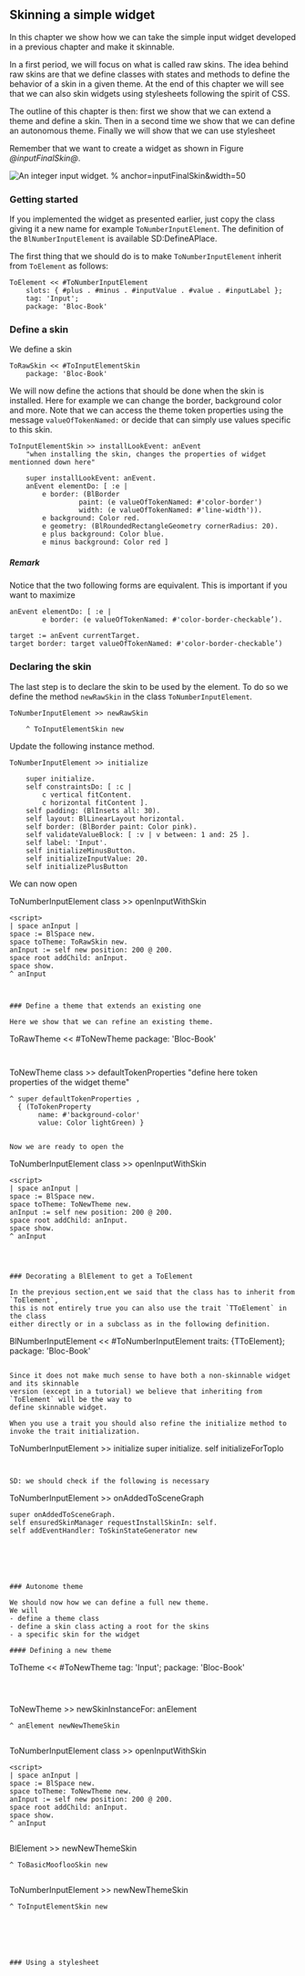 ## Skinning a simple widget

In this chapter we show how we can take the simple input widget developed in a previous chapter and make it skinnable. 

In a first period, we will focus on what is called raw skins. The idea behind raw skins are that we define classes with states and methods to define the behavior of a skin in a given theme. At the end of this chapter we will see that we can also skin widgets
using stylesheets following the spirit of CSS. 
 
The outline of this chapter is then: first we show that we can extend a theme and define a skin. 
Then in a second time we show that we can define an autonomous theme. 
Finally we will show that we can use stylesheet

Remember that we want to create a widget as shown in Figure *@inputFinalSkin@*.

![An integer input widget. % anchor=inputFinalSkin&width=50](figures/input.png )

### Getting started

If you implemented the widget as presented earlier, just copy the class giving it a new name for example `ToNumberInputElement`.
The definition of the `BlNumberInputElement` is available SD:DefineAPlace.

The first thing that we should do is to make `ToNumberInputElement` inherit from `ToElement` as follows:

```
ToElement << #ToNumberInputElement
	slots: { #plus . #minus . #inputValue . #value . #inputLabel };
	tag: 'Input';
	package: 'Bloc-Book'
```

### Define a skin

We define a skin 

```
ToRawSkin << #ToInputElementSkin
	package: 'Bloc-Book'
```

We will now define the actions that should be done when the skin is installed. 
Here for example we can change the border, background color and more.
Note that we can access the theme token properties using the message `valueOfTokenNamed:` or decide that 
can simply use values specific to this skin.

```
ToInputElementSkin >> installLookEvent: anEvent
	"when installing the skin, changes the properties of widget mentionned down here"

	super installLookEvent: anEvent.
	anEvent elementDo: [ :e |
		e border: (BlBorder
				 paint: (e valueOfTokenNamed: #'color-border')
				 width: (e valueOfTokenNamed: #'line-width')).
		e background: Color red.
		e geometry: (BlRoundedRectangleGeometry cornerRadius: 20).
		e plus background: Color blue.
		e minus background: Color red ]
```


##### Remark
Notice that the two following forms are equivalent. 
This is important if you want to maximize 

```
anEvent elementDo: [ :e | 
		e border: (e valueOfTokenNamed: #'color-border-checkable’).

target := anEvent currentTarget.
target border: target valueOfTokenNamed: #'color-border-checkable’)
```

### Declaring the skin

The last step is to declare the skin to be used by the element. 
To do so we define the method `newRawSkin` in the class `ToNumberInputElement`.

```
ToNumberInputElement >> newRawSkin

	^ ToInputElementSkin new
```

Update the following instance method.

```
ToNumberInputElement >> initialize

	super initialize.
	self constraintsDo: [ :c |
		c vertical fitContent.
		c horizontal fitContent ].
	self padding: (BlInsets all: 30).
	self layout: BlLinearLayout horizontal.
	self border: (BlBorder paint: Color pink).
	self validateValueBlock: [ :v | v between: 1 and: 25 ].
	self label: 'Input'.
	self initializeMinusButton.
	self initializeInputValue: 20.
	self initializePlusButton
```

We can now open 

ToNumberInputElement class >> openInputWithSkin

	<script>
	| space anInput |
	space := BlSpace new.
	space toTheme: ToRawSkin new.
	anInput := self new position: 200 @ 200.
	space root addChild: anInput.
	space show.
	^ anInput
```


### Define a theme that extends an existing one

Here we show that we can refine an existing theme. 

```
ToRawTheme << #ToNewTheme
	package: 'Bloc-Book'
```


```
ToNewTheme class >> defaultTokenProperties
	"define here token properties of the widget theme"

	^ super defaultTokenProperties ,
	  { (ToTokenProperty
		   name: #'background-color'
		   value: Color lightGreen) }
```

Now we are ready to open the 
```
ToNumberInputElement class >> openInputWithSkin

	<script>
	| space anInput |
	space := BlSpace new.
	space toTheme: ToNewTheme new.
	anInput := self new position: 200 @ 200.
	space root addChild: anInput.
	space show.
	^ anInput
```



### Decorating a BlElement to get a ToElement

In the previous section,ent we said that the class has to inherit from `ToElement`, 
this is not entirely true you can also use the trait `TToElement` in the class
either directly or in a subclass as in the following definition. 

```
BlNumberInputElement << #ToNumberInputElement
	traits: {TToElement};
	package: 'Bloc-Book'
```

Since it does not make much sense to have both a non-skinnable widget and its skinnable
version (except in a tutorial) we believe that inheriting from `ToElement` will be the way to 
define skinnable widget. 

When you use a trait you should also refine the initialize method to invoke the trait initialization. 
```
ToNumberInputElement >> initialize
	super initialize. 
	self initializeForToplo
```


SD: we should check if the following is necessary
```
ToNumberInputElement >> onAddedToSceneGraph

    super onAddedToSceneGraph.
    self ensuredSkinManager requestInstallSkinIn: self.
    self addEventHandler: ToSkinStateGenerator new
```





### Autonome theme

We should now how we can define a full new theme.
We will 
- define a theme class
- define a skin class acting a root for the skins
- a specific skin for the widget

#### Defining a new theme

```
ToTheme << #ToNewTheme
	tag: 'Input';
	package: 'Bloc-Book'
```



```
ToNewTheme >> newSkinInstanceFor: anElement

	^ anElement newNewThemeSkin
```

```
ToNumberInputElement class >> openInputWithSkin

	<script>
	| space anInput |
	space := BlSpace new.
	space toTheme: ToNewTheme new.
	anInput := self new position: 200 @ 200.
	space root addChild: anInput.
	space show.
	^ anInput
```

```
BlElement >> newNewThemeSkin

	^ ToBasicMooflooSkin new
```

```
ToNumberInputElement >> newNewThemeSkin

	^ ToInputElementSkin new
```





### Using a stylesheet


